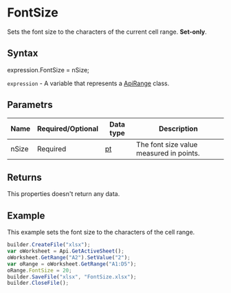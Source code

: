 # FontSize

Sets the font size to the characters of the current cell range. **Set-only**.

## Syntax

expression.FontSize = nSize;

`expression` - A variable that represents a [ApiRange](../ApiRange.md) class.

## Parametrs

| **Name** | **Required/Optional** | **Data type** | **Description** |
| ------------- | ------------- | ------------- | ------------- |
| nSize | Required | [pt](../../../Enumerations/pt.md) | The font size value measured in points. |

## Returns

This properties doesn't return any data.

## Example

This example sets the font size to the characters of the cell range.

```javascript
builder.CreateFile("xlsx");
var oWorksheet = Api.GetActiveSheet();
oWorksheet.GetRange("A2").SetValue("2");
var oRange = oWorksheet.GetRange("A1:D5");
oRange.FontSize = 20;
builder.SaveFile("xlsx", "FontSize.xlsx");
builder.CloseFile();
```